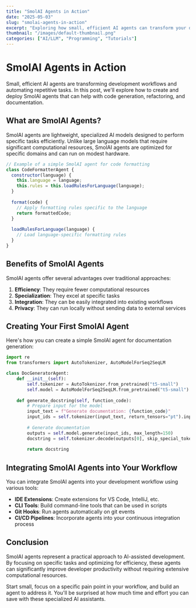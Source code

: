 ```yaml
---
title: "SmolAI Agents in Action"
date: "2025-05-03"
slug: "smolai-agents-in-action"
excerpt: "Exploring how small, efficient AI agents can transform your development workflow and automate repetitive tasks."
thumbnail: "/images/default-thumbnail.png"
categories: ["AI/LLM", "Programming", "Tutorials"]
---
```


# SmolAI Agents in Action

Small, efficient AI agents are transforming development workflows and automating repetitive tasks. In this post, we'll explore how to create and deploy SmolAI agents that can help with code generation, refactoring, and documentation.

## What are SmolAI Agents?

SmolAI agents are lightweight, specialized AI models designed to perform specific tasks efficiently. Unlike large language models that require significant computational resources, SmolAI agents are optimized for specific domains and can run on modest hardware.

```javascript
// Example of a simple SmolAI agent for code formatting
class CodeFormatterAgent {
  constructor(language) {
    this.language = language;
    this.rules = this.loadRulesForLanguage(language);
  }
  
  format(code) {
    // Apply formatting rules specific to the language
    return formattedCode;
  }
  
  loadRulesForLanguage(language) {
    // Load language-specific formatting rules
  }
}
```

## Benefits of SmolAI Agents

SmolAI agents offer several advantages over traditional approaches:

1. **Efficiency**: They require fewer computational resources
2. **Specialization**: They excel at specific tasks
3. **Integration**: They can be easily integrated into existing workflows
4. **Privacy**: They can run locally without sending data to external services

## Creating Your First SmolAI Agent

Here's how you can create a simple SmolAI agent for documentation generation:

```python
import re
from transformers import AutoTokenizer, AutoModelForSeq2SeqLM

class DocGeneratorAgent:
    def __init__(self):
        self.tokenizer = AutoTokenizer.from_pretrained("t5-small")
        self.model = AutoModelForSeq2SeqLM.from_pretrained("t5-small")
        
    def generate_docstring(self, function_code):
        # Prepare input for the model
        input_text = f"Generate documentation: {function_code}"
        input_ids = self.tokenizer(input_text, return_tensors="pt").input_ids
        
        # Generate documentation
        outputs = self.model.generate(input_ids, max_length=150)
        docstring = self.tokenizer.decode(outputs[0], skip_special_tokens=True)
        
        return docstring
```

## Integrating SmolAI Agents into Your Workflow

You can integrate SmolAI agents into your development workflow using various tools:

- **IDE Extensions**: Create extensions for VS Code, IntelliJ, etc.
- **CLI Tools**: Build command-line tools that can be used in scripts
- **Git Hooks**: Run agents automatically on git events
- **CI/CD Pipelines**: Incorporate agents into your continuous integration process

## Conclusion

SmolAI agents represent a practical approach to AI-assisted development. By focusing on specific tasks and optimizing for efficiency, these agents can significantly improve developer productivity without requiring extensive computational resources.

Start small, focus on a specific pain point in your workflow, and build an agent to address it. You'll be surprised at how much time and effort you can save with these specialized AI assistants.